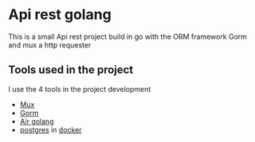 # Api rest golang

This is a small Api rest project build in go with the ORM framework Gorm and mux a http requester

## Tools used in the project

I use the 4 tools in the project development

- [Mux](https://github.com/gorilla/mux)
- [Gorm](https://gorm.io/)
- [Air golang](https://github.com/cosmtrek/air)
- [postgres](https://hub.docker.com/_/postgres) in [docker](https://www.docker.com/)

